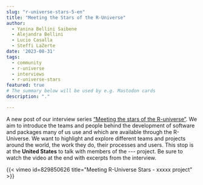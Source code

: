 ```yaml
---
slug: "r-universe-stars-5-en"
title: "Meeting the Stars of the R-Universe"
author:
  - Yanina Bellini Saibene
  - Alejandra Bellini
  - Lucio Casalla  
  - Steffi LaZerte
date: '2023-08-31'
tags:
  - community
  - r-universe
  - interviews
  - r-universe-stars
featured: true
# The summary below will be used by e.g. Mastodon cards
description: "."

---
```


A new post of our interview series [“Meeting the stars of the R-universe”](/tags/r-universe-stars/). We aim to introduce the teams and people behind the development of software and packages many of us use and which are available through the R-Universe. We want to highlight and explore different teams and projects around the world, the work they do, their processes and users. This stop is at the __United States__ to talk with members of the --- project. Be sure to watch the video at the end with excerpts from the interview.




{{< vimeo id=829850626 title="Meeting R-Universe Stars - xxxxx project" >}}


